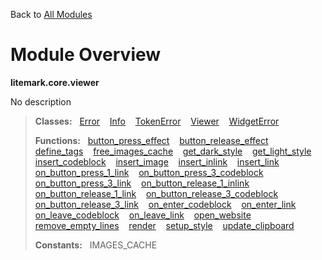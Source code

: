 Back to [All Modules](https://github.com/pyrustic/litemark/blob/master/docs/modules/README.md#readme)

# Module Overview

**litemark.core.viewer**
 
No description

> **Classes:** &nbsp; [Error](https://github.com/pyrustic/litemark/blob/master/docs/modules/content/litemark.core.viewer/content/classes/Error.md#class-error) &nbsp;&nbsp; [Info](https://github.com/pyrustic/litemark/blob/master/docs/modules/content/litemark.core.viewer/content/classes/Info.md#class-info) &nbsp;&nbsp; [TokenError](https://github.com/pyrustic/litemark/blob/master/docs/modules/content/litemark.core.viewer/content/classes/TokenError.md#class-tokenerror) &nbsp;&nbsp; [Viewer](https://github.com/pyrustic/litemark/blob/master/docs/modules/content/litemark.core.viewer/content/classes/Viewer.md#class-viewer) &nbsp;&nbsp; [WidgetError](https://github.com/pyrustic/litemark/blob/master/docs/modules/content/litemark.core.viewer/content/classes/WidgetError.md#class-widgeterror)
>
> **Functions:** &nbsp; [button\_press\_effect](https://github.com/pyrustic/litemark/blob/master/docs/modules/content/litemark.core.viewer/content/functions.md#button_press_effect) &nbsp;&nbsp; [button\_release\_effect](https://github.com/pyrustic/litemark/blob/master/docs/modules/content/litemark.core.viewer/content/functions.md#button_release_effect) &nbsp;&nbsp; [define\_tags](https://github.com/pyrustic/litemark/blob/master/docs/modules/content/litemark.core.viewer/content/functions.md#define_tags) &nbsp;&nbsp; [free\_images\_cache](https://github.com/pyrustic/litemark/blob/master/docs/modules/content/litemark.core.viewer/content/functions.md#free_images_cache) &nbsp;&nbsp; [get\_dark\_style](https://github.com/pyrustic/litemark/blob/master/docs/modules/content/litemark.core.viewer/content/functions.md#get_dark_style) &nbsp;&nbsp; [get\_light\_style](https://github.com/pyrustic/litemark/blob/master/docs/modules/content/litemark.core.viewer/content/functions.md#get_light_style) &nbsp;&nbsp; [insert\_codeblock](https://github.com/pyrustic/litemark/blob/master/docs/modules/content/litemark.core.viewer/content/functions.md#insert_codeblock) &nbsp;&nbsp; [insert\_image](https://github.com/pyrustic/litemark/blob/master/docs/modules/content/litemark.core.viewer/content/functions.md#insert_image) &nbsp;&nbsp; [insert\_inlink](https://github.com/pyrustic/litemark/blob/master/docs/modules/content/litemark.core.viewer/content/functions.md#insert_inlink) &nbsp;&nbsp; [insert\_link](https://github.com/pyrustic/litemark/blob/master/docs/modules/content/litemark.core.viewer/content/functions.md#insert_link) &nbsp;&nbsp; [on\_button\_press\_1\_link](https://github.com/pyrustic/litemark/blob/master/docs/modules/content/litemark.core.viewer/content/functions.md#on_button_press_1_link) &nbsp;&nbsp; [on\_button\_press\_3\_codeblock](https://github.com/pyrustic/litemark/blob/master/docs/modules/content/litemark.core.viewer/content/functions.md#on_button_press_3_codeblock) &nbsp;&nbsp; [on\_button\_press\_3\_link](https://github.com/pyrustic/litemark/blob/master/docs/modules/content/litemark.core.viewer/content/functions.md#on_button_press_3_link) &nbsp;&nbsp; [on\_button\_release\_1\_inlink](https://github.com/pyrustic/litemark/blob/master/docs/modules/content/litemark.core.viewer/content/functions.md#on_button_release_1_inlink) &nbsp;&nbsp; [on\_button\_release\_1\_link](https://github.com/pyrustic/litemark/blob/master/docs/modules/content/litemark.core.viewer/content/functions.md#on_button_release_1_link) &nbsp;&nbsp; [on\_button\_release\_3\_codeblock](https://github.com/pyrustic/litemark/blob/master/docs/modules/content/litemark.core.viewer/content/functions.md#on_button_release_3_codeblock) &nbsp;&nbsp; [on\_button\_release\_3\_link](https://github.com/pyrustic/litemark/blob/master/docs/modules/content/litemark.core.viewer/content/functions.md#on_button_release_3_link) &nbsp;&nbsp; [on\_enter\_codeblock](https://github.com/pyrustic/litemark/blob/master/docs/modules/content/litemark.core.viewer/content/functions.md#on_enter_codeblock) &nbsp;&nbsp; [on\_enter\_link](https://github.com/pyrustic/litemark/blob/master/docs/modules/content/litemark.core.viewer/content/functions.md#on_enter_link) &nbsp;&nbsp; [on\_leave\_codeblock](https://github.com/pyrustic/litemark/blob/master/docs/modules/content/litemark.core.viewer/content/functions.md#on_leave_codeblock) &nbsp;&nbsp; [on\_leave\_link](https://github.com/pyrustic/litemark/blob/master/docs/modules/content/litemark.core.viewer/content/functions.md#on_leave_link) &nbsp;&nbsp; [open\_website](https://github.com/pyrustic/litemark/blob/master/docs/modules/content/litemark.core.viewer/content/functions.md#open_website) &nbsp;&nbsp; [remove\_empty\_lines](https://github.com/pyrustic/litemark/blob/master/docs/modules/content/litemark.core.viewer/content/functions.md#remove_empty_lines) &nbsp;&nbsp; [render](https://github.com/pyrustic/litemark/blob/master/docs/modules/content/litemark.core.viewer/content/functions.md#render) &nbsp;&nbsp; [setup\_style](https://github.com/pyrustic/litemark/blob/master/docs/modules/content/litemark.core.viewer/content/functions.md#setup_style) &nbsp;&nbsp; [update\_clipboard](https://github.com/pyrustic/litemark/blob/master/docs/modules/content/litemark.core.viewer/content/functions.md#update_clipboard)
>
> **Constants:** &nbsp; IMAGES_CACHE
